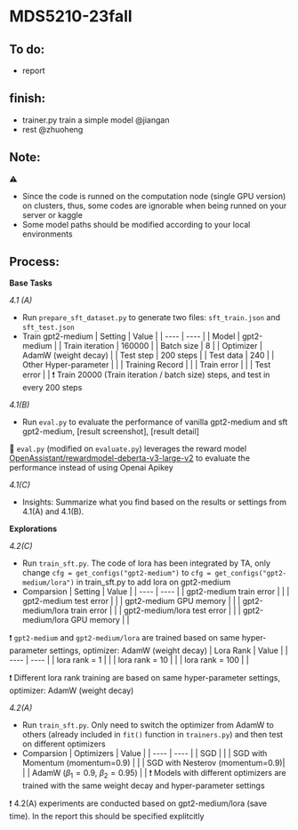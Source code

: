 # MDS5210-23fall


To do:
-
- report


finish:
-
- trainer.py train a simple model @jiangan
- rest @zhuoheng

Note:
-
⚠ 
- Since the code is runned on the computation node (single GPU version) on clusters, thus, some codes are ignorable when being runned on your server or kaggle
- Some model paths should be modified according to your local environments

Process:
-
**Base Tasks**  

*4.1 (A)*
- Run `prepare_sft_dataset.py` to generate two files: `sft_train.json` and `sft_test.json`
- Train gpt2-medium
  | Setting | Value |
  | ---- | ---- |
  | Model | gpt2-medium |
  | Train iteration | 160000 |
  | Batch size | 8 |
  | Optimizer | AdamW (weight decay) |
  | Test step | 200 steps |
  | Test data | 240 |
  | Other Hyper-parameter | <link> |
  | Training Record | <link> |
  | Train error | <link> |
  | Test error | <link> |
❗ Train 20000 (Train iteration / batch size) steps, and test in every 200 steps

  
*4.1(B)*
- Run `eval.py` to evaluate the performance of vanilla gpt2-medium and sft gpt2-medium, [result screenshot]<link>, [result detail]<link>
  
🚀 `eval.py` (modified on `evaluate.py`) leverages the reward model [OpenAssistant/rewardmodel-deberta-v3-large-v2](<https://huggingface.co/OpenAssistant/reward-model-deberta-v3-large-v2>) to evaluate the performance instead of using Openai Apikey  

*4.1(C)*
- Insights: Summarize what you find based on the results or settings from 4.1(A) and 4.1(B).

**Explorations**  
  
*4.2(C)*
- Run `train_sft.py`. The code of lora has been integrated by TA, only change `cfg = get_configs("gpt2-medium")` to `cfg = get_configs("gpt2-medium/lora")` in train_sft.py to add lora on gpt2-medium
- Comparsion
  | Setting | Value |
  | ---- | ---- |
  | gpt2-medium train error | <link> |
  | gpt2-medium test error | <link> |
  | gpt2-medium GPU memory | |
  | gpt2-medium/lora train error | <link> |
  | gpt2-medium/lora test error | <link> |
  | gpt2-medium/lora GPU memory | |

❗ `gpt2-medium` and `gpt2-medium/lora` are trained based on same hyper-parameter settings, optimizer: AdamW (weight decay)
  | Lora Rank | Value |
  | ---- | ---- |
  | lora rank = 1 | <link> |
  | lora rank = 10 | <link> |
  | lora rank = 100 | <link> |

❗ Different lora rank training are based on same hyper-parameter settings, optimizer: AdamW (weight decay)

*4.2(A)*
- Run `train_sft.py`. Only need to switch the optimizer from AdamW to others (already included in `fit()` function in `trainers.py`) and then test on different optimizers
- Comparsion
  | Optimizers | Value |
  | ---- | ---- |
  | SGD | <link> |
  | SGD with Momentum (momentum=0.9) | <link> |
  | SGD with Nesterov (momentum=0.9)| <link> |
  | AdamW ($\beta_1=0.9$, $\beta_2=0.95$) | <link> |
❗ Models with different optimizers are trained with the same weight decay and hyper-parameter settings

❗ 4.2(A) experiments are conducted based on gpt2-medium/lora (save time). In the report this should be specified explitcitly
  
  
